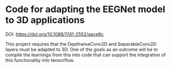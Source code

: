 # Code for adapting the EEGNet model to 3D applications

DOI: https://doi.org/10.1088/1741-2552/aace8c

This project requires that the DepthwiseConv2D and SeparableConv2D layers must be adapted to 3D. One of the goals as an outcome will be to compile the learnings from this into code that can support the integration of this functionality into tensorflow.
